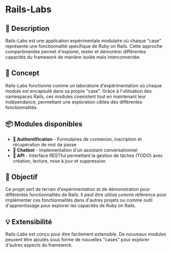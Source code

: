 # Rails-Labs

## 📝 Description

Rails-Labs est une application expérimentale modulaire où chaque "case" représente une fonctionnalité spécifique de Ruby on Rails. Cette approche compartimentée permet d'explorer, tester et démontrer différentes capacités du framework de manière isolée mais interconnectée.

## 🧪 Concept

Rails-Labs fonctionne comme un laboratoire d'expérimentation où chaque module est encapsulé dans sa propre "case". Grâce à l'utilisation des namespaces Rails, ces modules coexistent tout en maintenant leur indépendance, permettant une exploration ciblée des différentes fonctionnalités.

## 📦 Modules disponibles

- **🔐 Authentification** - Formulaires de connexion, inscription et récupération de mot de passe
- **🤖 Chatbot** - Implementation d'un assistant conversationnel
- **🔌 API** - Interface RESTful permettant la gestion de tâches (TODO) avec création, lecture, mise à jour et suppression

## 🚀 Objectif

Ce projet sert de terrain d'expérimentation et de démonstration pour différentes fonctionnalités de Rails. Il peut être utilisé comme référence pour implémenter ces fonctionnalités dans d'autres projets ou comme outil d'apprentissage pour explorer les capacités de Ruby on Rails.

## 💡 Extensibilité

Rails-Labs est conçu pour être facilement extensible. De nouveaux modules peuvent être ajoutés sous forme de nouvelles "cases" pour explorer d'autres aspects du framework.
